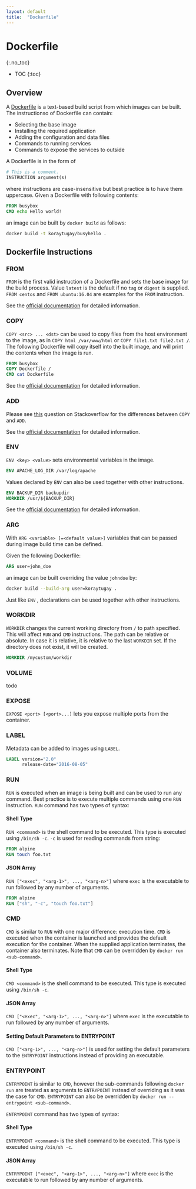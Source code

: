 ```yaml
---
layout: default
title:  "Dockerfile"
---
```


# Dockerfile
{:.no_toc}

* TOC
{:toc}

## Overview
A [Dockerfile](https://docs.docker.com/v17.12/engine/reference/builder/) is a text-based build script from which images can be built. The instructionso of Dockerfile can contain:

- Selecting the base image
- Installing the required application
- Adding the configuration and data files
- Commands to running services
- Commands to expose the services to outside

A Dockerfile is in the form of

```dockerfile
# This is a comment.
INSTRUCTION argument(s)
```

where instructions are case-insensitive but best practice is to have them uppercase. Given a Dockerfile with following contents:

```dockerfile
FROM busybox
CMD echo Hello world!
```

an image can be built by `docker build` as follows:

```bash
docker build -t koraytugay/busyhello .
````

## Dockerfile Instructions
### FROM
`FROM` is the first valid instruction of a Dockerfile and sets the base image for the build process. Value `latest` is the default if no `tag` or `digest` is supplied. `FROM centos` and `FROM ubuntu:16.04` are examples for the `FROM` instruction. 

See the [official documentation](https://docs.docker.com/engine/reference/builder/#from) for detailed information.

### COPY
`COPY <src> ... <dst>` can be used to copy files from the host environment to the image, as in `COPY html /var/www/html` or `COPY file1.txt file2.txt /`. The following Dockerfile will copy itself into the built image, and will print the contents when the image is run.

```dockerfile
FROM busybox
COPY Dockerfile /
CMD cat Dockerfile
```
See the [official documentation](https://docs.docker.com/engine/reference/builder/#copy) for detailed information.

### ADD
Please see [this](https://stackoverflow.com/questions/24958140) question on Stackoverflow for the differences between `COPY` and `ADD`.

See the [official documentation](https://docs.docker.com/engine/reference/builder/#add) for detailed information.

### ENV
`ENV <key> <value>` sets environmental variables in the image. 

```dockerfile
ENV APACHE_LOG_DIR /var/log/apache
```

Values declared by `ENV` can also be used together with other instructions.

```dockerfile
ENV BACKUP_DIR backupdir
WORKDIR /usr/${BACKUP_DIR}
```

See the [official documentation](https://docs.docker.com/engine/reference/builder/#env) for detailed information.

### ARG
With `ARG <variable> [=<default value>]` variables that can be passed during image build time can be defined. 

Given the following Dockerfile:

```dockerfile
ARG user=john_doe
```

an image can be built overriding the value `johndoe` by:

```bash
docker build --build-arg user=koraytugay .
```

Just like `ENV` , declarations can be used together with other instructions.

### WORKDIR
`WORKDIR` changes the current working directory from `/` to path specified. This will affect `RUN` and `CMD` instructions. The path can be relative or absolute. In case it is relative, it is relative to the last `WORKDIR` set. If the directory does not exist, it will be created.

```dockerfile
WORKDIR /mycustom/workdir
```

### VOLUME 
todo

### EXPOSE
`EXPOSE <port> [<port>...]` lets you expose multiple ports from the container.

### LABEL
Metadata can be added to images using `LABEL`.

```dockerfile
LABEL version="2.0"
      release-date="2016-08-05"
```

### RUN
`RUN` is executed when an image is being built and can be used to run any command. Best practice is to execute multiple commands using one `RUN` instruction. `RUN` command has two types of syntax:

#### Shell Type
`RUN <command>` is the shell command to be executed. This type is executed using `/bin/sh -c`. `-c` is used for reading commands from string:

```dockerfile
FROM alpine
RUN touch foo.txt
```

#### JSON Array
`RUN ["<exec", "<arg-1>", ..., "<arg-n>"]` where `exec` is the executable to run followed by any number of arguments.

```dockerfile
FROM alpine
RUN ["sh", "-c", "touch foo.txt"]
```

### CMD
`CMD` is similar to `RUN` with one major difference: execution time. `CMD` is executed when the container is launched and provides the default execution for the container. When the supplied application terminates, the container also terminates. Note that `CMD` can be overridden by `docker run <sub-command>`.

#### Shell Type
`CMD <command>` is the shell command to be executed. This type is executed using `/bin/sh -c`. 

#### JSON Array
`CMD ["<exec", "<arg-1>", ..., "<arg-n>"]` where `exec` is the executable to run followed by any number of arguments.

#### Setting Default Parameters to ENTRYPOINT
`CMD ["<arg-1>", ..., "<arg-n>"]` is used for setting the default parameters to the `ENTRYPOINT` instructions instead of providing an executable. 

### ENTRYPOINT
`ENTRYPOINT` is similar to `CMD`, however the sub-commands following `docker run` are treated as arguments to `ENTRYPOINT` instead of overriding as it was the case for `CMD`. `ENTRYPOINT` can also be overridden by `docker run --entrypoint <sub-command>`.

`ENTRYPOINT` command has two types of syntax:

#### Shell Type
`ENTRYPOINT <command>` is the shell command to be executed. This type is executed using `/bin/sh -c`.

#### JSON Array
`ENTRYPOINT ["<exec", "<arg-1>", ..., "<arg-n>"]` where `exec` is the executable to run followed by any number of arguments.